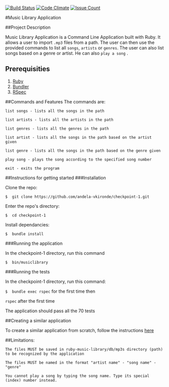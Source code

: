 [![Build Status](https://travis-ci.org/andela-vkironde/checkpoint-1.svg?branch=develop)](https://travis-ci.org/andela-vkironde/checkpoint-1)
[![Code Climate](https://codeclimate.com/github/andela-vkironde/checkpoint-1/badges/gpa.svg)](https://codeclimate.com/github/andela-vkironde/checkpoint-1)
[![Issue Count](https://codeclimate.com/github/andela-vkironde/checkpoint-1/badges/issue_count.svg)](https://codeclimate.com/github/andela-vkironde/checkpoint-1)

#Music Library Application

##Project Description

Music Library Application is a Command Line Application built with Ruby. It allows a user to import `.mp3` files from a path.
The user can then use the provided commands to list all `songs`, `artists` or `genres`. The user can also list songs based on a genre or artist. He can also `play a song` .

## Prerequisities

  1. [Ruby](https://github.com/rbenv/rbenv)
  2. [Bundler](http://bundler.io/)
  3. [RSpec](http://rspec.info/)

##Commands and Features
The commands are:

    list songs - lists all the songs in the path

    list artists - lists all the artists in the path

    list genres - lists all the genres in the path

    list artist - lists all the songs in the path based on the artist given

    list genre - lists all the songs in the path based on the genre given

    play song - plays the song according to the specified song number

    exit - exits the program

##Instructions for getting started
###Installation

Clone the repo:

    $  git clone https://github.com/andela-vkironde/checkpoint-1.git

Enter the repo's directory:

    $  cd checkpoint-1

Install dependancies:

    $  bundle install

###Running the application

In the checkpoint-1 directory, run this command

    $  bin/musiclibrary

###Running the tests

In the checkpoint-1 directory, run this command:

`$  bundle exec rspec` for the first time then

`rspec` after the first time

The application should pass all the 70 tests    

##Creating a similar application

To create a similar application from scratch, follow the instructions [here](https://github.com/andela-hmasila/checkpoint-one-music-library/wiki/Instructions-of-creating-the-music-library-application)

##Limitations:

    The files MUST be saved in ruby-music-library/db/mp3s directory (path) to be recognized by the application

    The files MUST be named in the format "artist name" - "song name" - "genre"

    You cannot play a song by typing the song name. Type its special (index) number instead.
